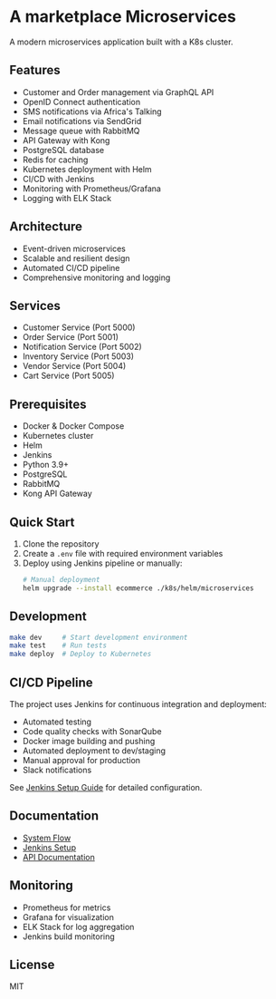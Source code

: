 # A marketplace Microservices

A modern microservices application built with a K8s cluster.

## Features
- Customer and Order management via GraphQL API
- OpenID Connect authentication
- SMS notifications via Africa's Talking
- Email notifications via SendGrid
- Message queue with RabbitMQ
- API Gateway with Kong
- PostgreSQL database
- Redis for caching
- Kubernetes deployment with Helm
- CI/CD with Jenkins
- Monitoring with Prometheus/Grafana
- Logging with ELK Stack

## Architecture
- Event-driven microservices
- Scalable and resilient design
- Automated CI/CD pipeline
- Comprehensive monitoring and logging

## Services
- Customer Service (Port 5000)
- Order Service (Port 5001)
- Notification Service (Port 5002)
- Inventory Service (Port 5003)
- Vendor Service (Port 5004)
- Cart Service (Port 5005)

## Prerequisites
- Docker & Docker Compose
- Kubernetes cluster
- Helm
- Jenkins
- Python 3.9+
- PostgreSQL
- RabbitMQ
- Kong API Gateway

## Quick Start
1. Clone the repository
2. Create a `.env` file with required environment variables
3. Deploy using Jenkins pipeline or manually:
   ```bash
   # Manual deployment
   helm upgrade --install ecommerce ./k8s/helm/microservices
   ```

## Development
```bash
make dev     # Start development environment
make test    # Run tests
make deploy  # Deploy to Kubernetes
```

## CI/CD Pipeline
The project uses Jenkins for continuous integration and deployment:
- Automated testing
- Code quality checks with SonarQube
- Docker image building and pushing
- Automated deployment to dev/staging
- Manual approval for production
- Slack notifications

See [Jenkins Setup Guide](docs/jenkins-setup.md) for detailed configuration.

## Documentation
- [System Flow](docs/system-flow.md)
- [Jenkins Setup](docs/jenkins-setup.md)
- [API Documentation](docs/api.md)

## Monitoring
- Prometheus for metrics
- Grafana for visualization
- ELK Stack for log aggregation
- Jenkins build monitoring

## License
MIT
